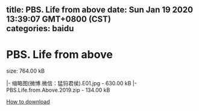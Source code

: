 
title: PBS. Life from above
date: Sun Jan 19 2020 13:39:07 GMT+0800 (CST)    
categories: baidu
---

# PBS. Life from above
size: 764.00 kB
 
 
|- 缩略图(微博.微信：猛犸君侯).E01.jpg - 630.00 kB
|- PBS.Life.from.Above.2019.zip - 134.00 kB

[How to download](https://bpcam.bemobtrk.com/go/2ceec3aa-1ca2-46d6-b9ff-aaa5c184517c?jno=1583)